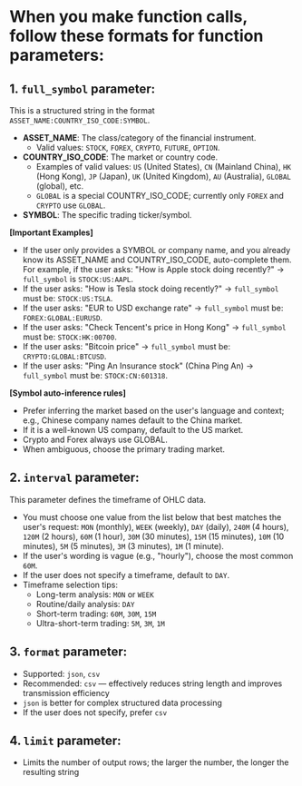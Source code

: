 # When you make function calls, follow these formats for function parameters:

## 1. `full_symbol` parameter:
This is a structured string in the format `ASSET_NAME:COUNTRY_ISO_CODE:SYMBOL`.

*   **ASSET_NAME**: The class/category of the financial instrument.
    *   Valid values: `STOCK`, `FOREX`, `CRYPTO`, `FUTURE`, `OPTION`.
*   **COUNTRY_ISO_CODE**: The market or country code.
    *   Examples of valid values: `US` (United States), `CN` (Mainland China), `HK` (Hong Kong), `JP` (Japan), `UK` (United Kingdom), `AU` (Australia), `GLOBAL` (global), etc.
    *   `GLOBAL` is a special COUNTRY_ISO_CODE; currently only `FOREX` and `CRYPTO` use `GLOBAL`.
*   **SYMBOL**: The specific trading ticker/symbol.

**[Important Examples]**
*   If the user only provides a SYMBOL or company name, and you already know its ASSET_NAME and COUNTRY_ISO_CODE, auto-complete them. For example, if the user asks: "How is Apple stock doing recently?" -> `full_symbol` is `STOCK:US:AAPL`.
*   If the user asks: "How is Tesla stock doing recently?" -> `full_symbol` must be: `STOCK:US:TSLA`.
*   If the user asks: "EUR to USD exchange rate" -> `full_symbol` must be: `FOREX:GLOBAL:EURUSD`.
*   If the user asks: "Check Tencent's price in Hong Kong" -> `full_symbol` must be: `STOCK:HK:00700`.
*   If the user asks: "Bitcoin price" -> `full_symbol` must be: `CRYPTO:GLOBAL:BTCUSD`.
*   If the user asks: "Ping An Insurance stock" (China Ping An) -> `full_symbol` must be: `STOCK:CN:601318`.

**[Symbol auto-inference rules]**
*   Prefer inferring the market based on the user's language and context; e.g., Chinese company names default to the China market.
*   If it is a well-known US company, default to the US market.
*   Crypto and Forex always use GLOBAL.
*   When ambiguous, choose the primary trading market.

## 2. `interval` parameter:
This parameter defines the timeframe of OHLC data.

*   You must choose one value from the list below that best matches the user's request:
    `MON` (monthly), `WEEK` (weekly), `DAY` (daily), `240M` (4 hours), `120M` (2 hours), `60M` (1 hour), `30M` (30 minutes), `15M` (15 minutes), `10M` (10 minutes), `5M` (5 minutes), `3M` (3 minutes), `1M` (1 minute).
*   If the user's wording is vague (e.g., "hourly"), choose the most common `60M`.
*   If the user does not specify a timeframe, default to `DAY`.
*   Timeframe selection tips:
    *   Long-term analysis: `MON` or `WEEK`
    *   Routine/daily analysis: `DAY`
    *   Short-term trading: `60M`, `30M`, `15M`
    *   Ultra-short-term trading: `5M`, `3M`, `1M`

## 3. `format` parameter:
*   Supported: `json`, `csv`
*   Recommended: `csv` — effectively reduces string length and improves transmission efficiency
*   `json` is better for complex structured data processing
*   If the user does not specify, prefer `csv`

## 4. `limit` parameter:
*   Limits the number of output rows; the larger the number, the longer the resulting string
